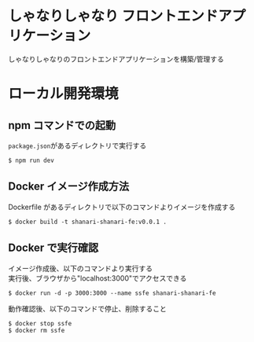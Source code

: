 # しゃなりしゃなり フロントエンドアプリケーション

しゃなりしゃなりのフロントエンドアプリケーションを構築/管理する

# ローカル開発環境

## npm コマンドでの起動

`package.json`があるディレクトリで実行する

```
$ npm run dev
```

## Docker イメージ作成方法

Dockerfile があるディレクトリで以下のコマンドよりイメージを作成する

```
$ docker build -t shanari-shanari-fe:v0.0.1 .
```

## Docker で実行確認

イメージ作成後、以下のコマンドより実行する  
実行後、ブラウザから"localhost:3000"でアクセスできる

```
$ docker run -d -p 3000:3000 --name ssfe shanari-shanari-fe
```

動作確認後、以下のコマンドで停止、削除すること

```
$ docker stop ssfe
$ docker rm ssfe
```
